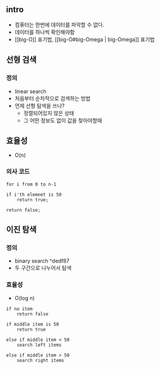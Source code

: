 

## intro
- 컴퓨터는 한번에 데이터를 파악할 수 없다. 
-  데이터를 하나씩 확인해야함
-  [[big-O]] 표기법, [[big-O#big-Omega | big-Omega]] 표기법


## 선형 검색 

### 정의 
- linear search
- 처음부터 순차적으로 검색하는 방법
- 언제 선형 탐색을 쓰나?
	- 정렬되어있지 않은 상태 
	- 그 어떤 정보도 없이 값을 찾아야할때

## 효율성
- O(n)

### 의사 코드
```
for i from 0 to n-1

if i'th elemnet is 50
	return true;

return false;
```


## 이진 탐색

### 정의
-  binary search ^dedf87
- 두 구간으로 나누어서 탐색

### 효율성 
- O(log n)

```
if no item 
	return false

if middle item is 50
	return true

else if middle item < 50
	search left items

else if middle item > 50
	search right items


```